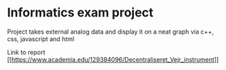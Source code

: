 # Informatics exam project

Project takes external analog data and display it on a neat graph via c++, css, javascript and html


Link to report [[https://www.academia.edu/129384096/Decentraliseret_Vejr_instrument]]
